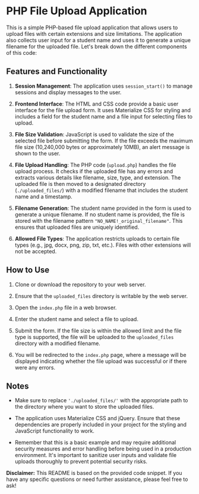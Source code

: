 # PHP File Upload Application

This is a simple PHP-based file upload application that allows users to upload files with certain extensions and size limitations. The application also collects user input for a student name and uses it to generate a unique filename for the uploaded file. Let's break down the different components of this code:

## Features and Functionality

1. **Session Management**: The application uses `session_start()` to manage sessions and display messages to the user.

2. **Frontend Interface**: The HTML and CSS code provide a basic user interface for the file upload form. It uses Materialize CSS for styling and includes a field for the student name and a file input for selecting files to upload.

3. **File Size Validation**: JavaScript is used to validate the size of the selected file before submitting the form. If the file exceeds the maximum file size (10,240,000 bytes or approximately 10MB), an alert message is shown to the user.

4. **File Upload Handling**: The PHP code (`upload.php`) handles the file upload process. It checks if the uploaded file has any errors and extracts various details like filename, size, type, and extension. The uploaded file is then moved to a designated directory (`./uploaded_files/`) with a modified filename that includes the student name and a timestamp.

5. **Filename Generation**: The student name provided in the form is used to generate a unique filename. If no student name is provided, the file is stored with the filename pattern `"NO_NAME!_original_filename"`. This ensures that uploaded files are uniquely identified.

6. **Allowed File Types**: The application restricts uploads to certain file types (e.g., jpg, docx, png, zip, txt, etc.). Files with other extensions will not be accepted.

## How to Use

1. Clone or download the repository to your web server.

2. Ensure that the `uploaded_files` directory is writable by the web server.

3. Open the `index.php` file in a web browser.

4. Enter the student name and select a file to upload.

5. Submit the form. If the file size is within the allowed limit and the file type is supported, the file will be uploaded to the `uploaded_files` directory with a modified filename.

6. You will be redirected to the `index.php` page, where a message will be displayed indicating whether the file upload was successful or if there were any errors.

## Notes

- Make sure to replace `'./uploaded_files/'` with the appropriate path to the directory where you want to store the uploaded files.

- The application uses Materialize CSS and jQuery. Ensure that these dependencies are properly included in your project for the styling and JavaScript functionality to work.

- Remember that this is a basic example and may require additional security measures and error handling before being used in a production environment. It's important to sanitize user inputs and validate file uploads thoroughly to prevent potential security risks.

**Disclaimer:** This README is based on the provided code snippet. If you have any specific questions or need further assistance, please feel free to ask!

